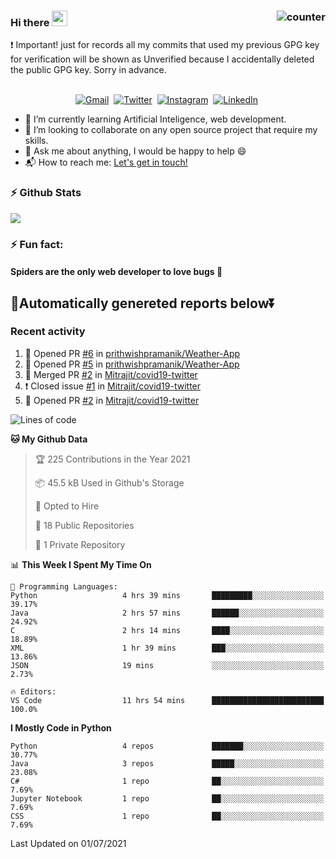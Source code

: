 ### Hi there <img src="https://raw.githubusercontent.com/soumyadip007/soumyadip007/master/Hi.gif" width="25px"> <img src="https://komarev.com/ghpvc/?username=Mitrajit&color=brightgreen" alt="counter" align="right"/>
:exclamation: Important! just for records all my commits that used my previous GPG key for verification will be shown as Unverified because I accidentally deleted the public GPG key. Sorry in advance.
<p align="center">
<br>
<a href="mailto:chandra.rupam@gmail.com?subject=Hi Mitrajit"><img src="https://img.shields.io/badge/gmail-%23D14836.svg?&style=for-the-badge&logo=gmail&logoColor=white" alt="Gmail"/></a>&nbsp;
<a href="http://bit.ly/Mitrajit_twt"><img src="https://img.shields.io/badge/twitter-%231DA1F2.svg?&style=for-the-badge&logo=twitter&logoColor=white" alt="Twitter" /></a>&nbsp;
<a href="http://bit.ly/Mitrajit_insta"><img src="https://img.shields.io/badge/instagram-%23E4405F.svg?&style=for-the-badge&logo=instagram&logoColor=white" alt="Instagram" /></a>&nbsp;
<a href="http://bit.ly/Mitrajit_ln"><img src="https://img.shields.io/badge/linkedin-%230077B5.svg?&style=for-the-badge&logo=linkedin&logoColor=white" alt="LinkedIn" /></a>&nbsp;
<!--<a href="https://kkvanonymous.github.io/"><img alt="Website" src="https://img.shields.io/website?style=for-the-badge&up_message=portfolio&url=https%3A%2F%2Fkkvanonymous.github.io%2F"></a>-->
</p>

<!-- - 🔭 I’m currently working on ...-->

- 🌱 I’m currently learning Artificial Inteligence, web development.
- 👯 I’m looking to collaborate on any open source project that require my skills.<!-- - 🤔 I’m looking for help with ... -->
- 💬 Ask me about anything, I would be happy to help 😄
- 📬 How to reach me: [Let's get in touch!](mailto:chandra.rupam@gmail.com)
### ⚡ Github Stats
<!-- <img align="left" src="https://github-readme-stats.sumanth-talluri.vercel.app/api?username=Mitrajit&show_icons=true&title_color=fff&icon_color=79ff97&text_color=efefef&bg_color=24292e" alt="Mitrajit's Gitstats" width="60%"> -->
![](https://github-readme-stats.sumanth-talluri.vercel.app/api?username=Mitrajit&show_icons=true&title_color=fff&icon_color=79ff97&text_color=efefef&bg_color=24292e)
<!-- <img src="https://github-readme-stats.sumanth-talluri.vercel.app/api/top-langs/?username=Mitrajit&show_icons=true&hide_border=true&theme=radical" width="37%" alt="Mitrajit's Top Languages"> -->

### ⚡ Fun fact: 
#### Spiders are the only web developer to love bugs :bug:
## 🤖Automatically genereted reports below⏬
### Recent activity
<!--START_SECTION:activity-->
1. 💪 Opened PR [#6](https://github.com/prithwishpramanik/Weather-App/pull/6) in [prithwishpramanik/Weather-App](https://github.com/prithwishpramanik/Weather-App)
2. 💪 Opened PR [#5](https://github.com/prithwishpramanik/Weather-App/pull/5) in [prithwishpramanik/Weather-App](https://github.com/prithwishpramanik/Weather-App)
3. 🎉 Merged PR [#2](https://github.com/Mitrajit/covid19-twitter/pull/2) in [Mitrajit/covid19-twitter](https://github.com/Mitrajit/covid19-twitter)
4. ❗️ Closed issue [#1](https://github.com/Mitrajit/covid19-twitter/issues/1) in [Mitrajit/covid19-twitter](https://github.com/Mitrajit/covid19-twitter)
5. 💪 Opened PR [#2](https://github.com/Mitrajit/covid19-twitter/pull/2) in [Mitrajit/covid19-twitter](https://github.com/Mitrajit/covid19-twitter)
<!--END_SECTION:activity-->

<!--START_SECTION:waka-->
![Lines of code](https://img.shields.io/badge/From%20Hello%20World%20I%27ve%20Written-96796%20lines%20of%20code-blue)

**🐱 My Github Data** 

> 🏆 225 Contributions in the Year 2021
 > 
> 📦 45.5 kB Used in Github's Storage 
 > 
> 💼 Opted to Hire
 > 
> 📜 18 Public Repositories 
 > 
> 🔑 1 Private Repository 
 > 
📊 **This Week I Spent My Time On** 

```text
💬 Programming Languages: 
Python                   4 hrs 39 mins       █████████░░░░░░░░░░░░░░░░   39.17% 
Java                     2 hrs 57 mins       ██████░░░░░░░░░░░░░░░░░░░   24.92% 
C                        2 hrs 14 mins       ████░░░░░░░░░░░░░░░░░░░░░   18.89% 
XML                      1 hr 39 mins        ███░░░░░░░░░░░░░░░░░░░░░░   13.86% 
JSON                     19 mins             ░░░░░░░░░░░░░░░░░░░░░░░░░   2.73%

🔥 Editors: 
VS Code                  11 hrs 54 mins      █████████████████████████   100.0%

```

**I Mostly Code in Python** 

```text
Python                   4 repos             ███████░░░░░░░░░░░░░░░░░░   30.77% 
Java                     3 repos             █████░░░░░░░░░░░░░░░░░░░░   23.08% 
C#                       1 repo              ██░░░░░░░░░░░░░░░░░░░░░░░   7.69% 
Jupyter Notebook         1 repo              ██░░░░░░░░░░░░░░░░░░░░░░░   7.69% 
CSS                      1 repo              ██░░░░░░░░░░░░░░░░░░░░░░░   7.69%

```



 Last Updated on 01/07/2021
<!--END_SECTION:waka-->
